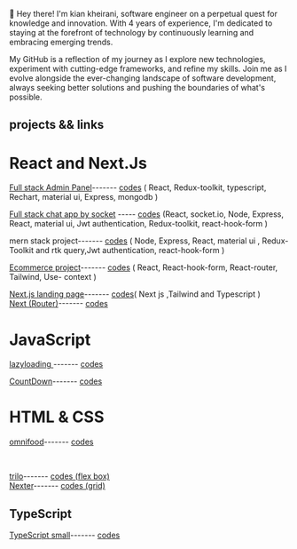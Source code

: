<p>👋 Hey there! I'm kian kheirani, software engineer on a perpetual quest for knowledge and innovation. With 4 years of experience, I'm dedicated to staying at the forefront of technology by continuously learning and embracing emerging trends.

My GitHub is a reflection of my journey as I explore new technologies, experiment with cutting-edge frameworks, and refine my skills. Join me as I evolve alongside the ever-changing landscape of software development, always seeking better solutions and pushing the boundaries of what's possible.</p>

## projects && links 
 # React and Next.Js
   <a href='https://adminpanel-rj85.onrender.com'>Full stack Admin Panel<a/>------- 
   <a href='https://github.com/kiancodemy/adminpanel'>codes<a/><span> ( React, Redux-toolkit, typescript, Rechart, material ui, Express, mongodb <span/>)
   <br>

   <a href='https://chat-app-by-socket-io.onrender.com/'>Full stack chat app by socket<a/> -----
   <a href='https://github.com/kiancodemy/mernstack'>codes<a/><span> (React, socket.io, Node, Express, React, material ui, Jwt authentication, Redux-toolkit, react-hook-form )<span/>
   <br>


     
     
   <span>mern stack project<span/>------- <a 
    href='https://github.com/kiancodemy/mernstack'>codes<a/><span> ( Node, Express, React, material ui , Redux-Toolkit and rtk query,Jwt authentication, react-hook-form<span/> )
     <br>
     
   <a href='https://luminous-cannoli-250e6a.netlify.app/'>Ecommerce project<a/>------- <a href='https://github.com/kiancodemy/ec'>codes<a/><span> ( React, React-hook-form, React-router, 
 Tailwind, Use- 
    context )<span/> 
     <br>
     
   <a href='https://famsec-nextjs.vercel.app/'>Next.js landing page<a/>------- <a href='https://github.com/kiancodemy/-nextjs-typescript'>codes<a/><span>( Next js ,Tailwind and 
    Typescript )</span>
     <br>
     <a href='https://master--silver-donut-a4eee0.netlify.app/'>Next (Router)<a/>------- <a href='https://github.com/kiancodemy/Next.js-project-Router-'>codes<a/>
     <br>
      
     
   
    
     
 
       

# JavaScript
  <a href='https://exquisite-sunburst-6ac1e8.netlify.app'>lazyloading <a/>------- <a href='https://github.com/kiancodemy/lazy'>codes<a/>
    <br>
 
    
  <a href='https://glittery-pothos-b39059.netlify.app/'>CountDown<a/>------- <a href='https://github.com/kiancodemy/Countdown-project'>codes<a/>
  <br>
 

 
  
   # HTML & CSS
   <a href='https://omnifood-elmi-elmi.netlify.app/'>omnifood<a/>------- <a href='https://github.com/kiancodemy/Resturant-project-by-html-and-css'>codes<a/>
   
  <br>
  
  <a href='https://trillo-elmi-elmi.netlify.app/'>trilo<a/>------- <a href='https://github.com/kiancodemy/trilo'>codes (flex box)<a/>
  <br>
  <a href='https://master--stunning-squirrel-db98b2.netlify.app/'>Nexter<a/>------- <a href='https://github.com/kiancodemy/Nexter'>codes (grid)<a/>
 

 
  <h2>TypeScript</h2>

  <a href='https://majestic-horse-d7f643.netlify.app/'>TypeScript small<a/>------- <a href='https://github.com/kiancodemy/Typescript'>codes<a/>
        

     
    
      
   
  
   
     


     

 

  

 
  
     
   
    

  
  



 
    

    
    
    
  
